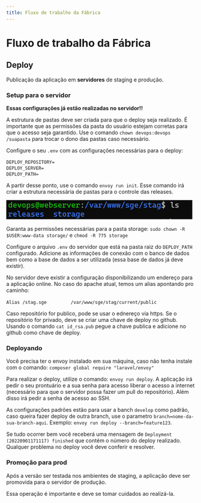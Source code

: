 ```yaml
---
title: Fluxo de trabalho da Fábrica
---
```

# Fluxo de trabalho da Fábrica

## Deploy

Publicação da aplicação em **servidores** de staging e produção.

### Setup para o servidor

**Essas configurações já estão realizadas no servidor!!**

A estrutura de pastas deve ser criada para que o deploy seja realizado. É importante que as permissões da pasta do usuário estejam corretas para que o acesso seja garantido. Use o comando `chown devops:devops /suapasta` para trocar o dono das pastas caso necessário.

Configure o seu `.env` com as configurações necessárias para o deploy:

```
DEPLOY_REPOSITORY=
DEPLOY_SERVER=
DEPLOY_PATH= 
```

A partir desse ponto, use o comando `envoy run init`. Esse comando irá criar a estrutura necessária de pastas para o controle das releases.

![Estrutura depois do init](/assets/tutoriais/deploy-ls-after-init.png)

Garanta as permissões necessárias para a pasta storage:
`sudo chown -R $USER:www-data storage/` e `chmod -R 775 storage`

Configure o arquivo `.env` do servidor que está na pasta raiz do `DEPLOY_PATH` configurado. Adicione as informações de conexão com o banco de dados bem como a base de dados a ser utilizada (essa base de dados já deve existir).

No servidor deve existir a configuração disponibilizando um endereço para a aplicação online. No caso do apache atual, temos um alias apontando pro caminho:

`Alias /stag.sge         /var/www/sge/stag/current/public`

Caso repositório for publico, pode se usar o ednereço via https. Se o repositório for privado, deve se criar uma chave de deploy no github. Usando o comando `cat id_rsa.pub` pegue a chave publica e adicione no github como chave de deploy.

### Deployando

Você precisa ter o envoy instalado em sua máquina, caso não tenha instale com o comando: `composer global require "laravel/envoy"`

Para realizar o deploy, utilize o comando: `envoy run deploy`. A aplicação irá pedir o seu prontuário e a sua senha para acesso liberar o acesso a internet (necessário para que o servidor possa fazer um pull do repositório). Além disso irá pedir a senha de acesso ao SSH.

As configurações padrões estão para usar a banch `develop` como padrão, caso queira fazer deploy de outra branch, use o parametro `branch=nome-da-sua-branch-aqui`. Exemplo: `envoy run deploy --branch=feature123`.

Se tudo ocorrer bem você receberá uma mensagem de `Deployment (20220901171117) finished` que contém o número do deploy realizado. Qualquer problema no deploy você deve conferir e resolver.

### Promoção para prod

Após a versão ser testada nos ambientes de staging, a aplicação deve ser promovida para o servidor de produção.

Essa operação é importante e deve se tomar cuidados ao realizá-la.
